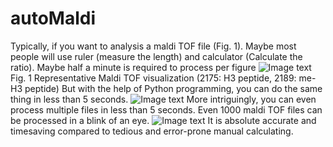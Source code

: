 # autoMaldi

Typically, if you want to analysis a maldi TOF file (Fig. 1). Maybe most people will use ruler (measure the length) and calculator (Calculate the ratio). Maybe half a minute is required to process per figure
![Image text](https://github.com/JMencius/autoMaldi/Fig1.png)
Fig. 1 Representative Maldi TOF visualization (2175: H3 peptide, 2189: me-H3 peptide)
But with the help of Python programming, you can do the same thing in less than 5 seconds.
![Image text](https://github.com/JMencius/autoMaldi/Fig2.png)
More intriguingly, you can even process multiple files in less than 5 seconds. Even 1000 maldi TOF files can be processed in a blink of an eye.
![Image text](https://github.com/JMencius/autoMaldi/Fig3.png)
It is absolute accurate and timesaving compared to tedious and error-prone manual calculating.
